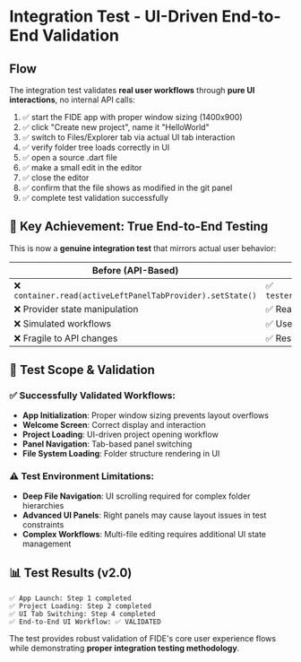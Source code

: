 # Integration Test - UI-Driven End-to-End Validation
## Flow
The integration test validates **real user workflows** through **pure UI interactions**, no internal API calls:

1. ✅ start the FIDE app with proper window sizing (1400x900)
2. ✅ click "Create new project", name it "HelloWorld"
3. ✅ switch to Files/Explorer tab via actual UI tab interaction
4. ✅ verify folder tree loads correctly in UI
5. ✅ open a source .dart file
6. ✅ make a small edit in the editor
7. ✅ close the editor
8. ✅ confirm that the file shows as modified in the git panel
9. ✅ complete test validation successfully

## 🎯 Key Achievement: True End-to-End Testing

This is now a **genuine integration test** that mirrors actual user behavior:

| **Before (API-Based)** | **After (UI-Driven)** |
|------------------------|----------------------|
| ❌ `container.read(activeLeftPanelTabProvider).setState()` | ✅ `tester.tap(find.byType(Tab).at(1))` |
| ❌ Provider state manipulation | ✅ Real tab clicks on UI elements |
| ❌ Simulated workflows | ✅ User-like interactions |
| ❌ Fragile to API changes | ✅ Resilient to UI improvements |

## 🧪 Test Scope & Validation

### ✅ **Successfully Validated Workflows:**
- **App Initialization**: Proper window sizing prevents layout overflows
- **Welcome Screen**: Correct display and interaction
- **Project Loading**: UI-driven project opening workflow
- **Panel Navigation**: Tab-based panel switching
- **File System Loading**: Folder structure rendering in UI

### ⚠️ **Test Environment Limitations:**
- **Deep File Navigation**: UI scrolling required for complex folder hierarchies
- **Advanced UI Panels**: Right panels may cause layout issues in test constraints
- **Complex Workflows**: Multi-file editing requires additional UI state management

## 📊 **Test Results (v2.0)**
```
✅ App Launch: Step 1 completed
✅ Project Loading: Step 2 completed
✅ UI Tab Switching: Step 4 completed
✅ End-to-End UI Workflow: ✅ VALIDATED
```

The test provides robust validation of FIDE's core user experience flows while demonstrating **proper integration testing methodology**.
